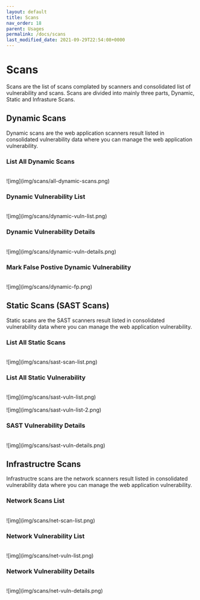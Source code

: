 ```yaml
---
layout: default
title: Scans
nav_order: 18
parent: Usages
permalink: /docs/scans
last_modified_date: 2021-09-29T22:54:08+0000
---
```


# Scans

Scans are the list of scans complated by scanners and consolidated list of vulnerability and scans. Scans are divided into mainly three parts, Dynamic, Static and Infrasture Scans.  

## Dynamic Scans

Dynamic scans are the web application scanners result listed in consolidated vulnerability data where you can manage the web application vulnerability. 

### List All Dynamic Scans
<br>
![img](img/scans/all-dynamic-scans.png)
<br>

### Dynamic Vulnerability List
<br>
![img](img/scans/dynamic-vuln-list.png)
<br>

### Dynamic Vulnerability Details

<br>
![img](img/scans/dynamic-vuln-details.png)
<br>

### Mark False Postive Dynamic Vulnerability

<br>
![img](img/scans/dynamic-fp.png)
<br>

## Static Scans (SAST Scans)

Static scans are the SAST scanners result listed in consolidated vulnerability data where you can manage the web application vulnerability. 

### List All Static Scans 

<br>
![img](img/scans/sast-scan-list.png)
<br>

### List All Static Vulnerability 

<br>
![img](img/scans/sast-vuln-list.png)
<br>

<br>
![img](img/scans/sast-vuln-list-2.png)
<br>

### SAST Vulnerability Details

<br>
![img](img/scans/sast-vuln-details.png)
<br>

## Infrastructre Scans

Infrastructre scans are the network scanners result listed in consolidated vulnerability data where you can manage the web application vulnerability. 

### Network Scans List

<br>
![img](img/scans/net-scan-list.png)
<br>

### Network Vulnerability List

<br>
![img](img/scans/net-vuln-list.png)
<br>

### Network Vulnerability Details

<br>
![img](img/scans/net-vuln-details.png)
<br>
